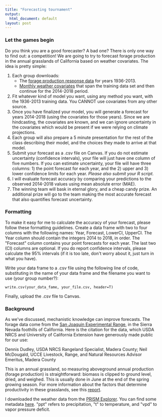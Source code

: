 ```yaml
---
title: "Forecasting tournament"
output:
  html_document: default
layout: post
---
```


### Let the games begin ###

Do you think you are a good forecaster? A bad one? There is only one way to find out:
a competition! We are going to try to forecast forage production in the annual
grasslands of California based on weather covariates. The idea is pretty simple: 

1. Each group downloads:
      + The [forage production response data](https://github.com/pbadler/forecasting-dynamics-course/blob/master/data/sanjoaquin_forage_train_set.csv) for years 1936-2013.
      + [Monthly weather covariates](https://github.com/pbadler/forecasting-dynamics-course/blob/master/data/tournament_prism_monthly.csv) that span the training data set 
and then continue for the 2014-2018 period.
2. Fit whatever kind of model you want, using any method you want, with 
the 1936-2013 training data. You CANNOT use covariates from any other source.
3. Once you have finalized your model, you will generate a forecast
for years 2014-2018 (using the covariates for those years). Since 
we are hindcasting, the covariates are known, and we can ignore uncertainty 
in the covariates which would be present if we were relying on climate projections.
4. Each group will also prepare a 5 minute presentation for the rest of the 
class describing their model, and the choices they made to arrive at that model.
5. Submit your forecast as a .csv file on Canvas. If you do not estimate uncertainty
(confidence intervals), your file will just have one column of five numbers. If you
can estimate uncertainty, your file will have three columns: 1) the point forecast
for each year, and the 2) upper and 3) lower confidence limits for each year. *Please also
submit your R script.*
6. I will evaluate forecast accuracy by comparing your predictions to the observed 
2014-2018 values using mean absolute error (MAE). 
7. The winning team will bask in eternal glory, and a cheap candy prize. An additional
prize will go to the team making the most accurate forecast that also quantifies 
forecast uncertainty.

### Formatting ###

To make it easy for me to calculate the accuracy of your forecast,
please follow these formatting guidelines. Create a data frame with
two to four columns with the following names:
Year, Forecast, LowerCI, UpperCI.
The Year column should contain the integers 2014 to 2018, in order. 
The "Forecast" column contains your point forecasts for each
year. The last two (CI) columns are optional. If you do report confidence intervals,
please calculate the 95% intervals (if it is too late, don't worry about it, just
turn in what you have).  

Write your data frame to a .csv file using the following
line of code, substituting in the name of your data frame and the filename
you want to use (your group number?):
```
write.csv(your_data_fame, your_file.csv, header=T)
```
Finally, upload the .csv file to Canvas.

### Background ###

As we've discussed, mechanistic knowledge can improve forecasts. The forage
data come from the [San Joaquin Experimental Range](https://www.fs.fed.us/psw/ef/san_joaquin/), 
in the Sierra Nevada foothills 
of California. Here is the citation for the data, which USDA NRCS and 
University of California Extension have generously made public for our use:

Dennis Dudley, USDA NRCS Rangeland Specialist, Madera County; Neil McDougald, UCCE Livestock, 
Range, and Natural Resources Advisor Emeritus, Madera County

This is an annual grassland,
so measuring aboveground annual production (forage production) is straightforward:
biomass is clipped to ground level, dried, and weighed. This is usually done in June 
at the end of the spring growing season. For more information about the factors
that determine productivity in these grasslands, see this
[report](http://sfrec.ucanr.edu/files/183301.pdf).

I downloaded the weather data from the [PRISM Explorer](http://www.prism.oregonstate.edu/explorer/). You can find some
metadata [here](https://github.com/pbadler/forecasting-dynamics-course/blob/master/data/tournament_prism_notes.txt). "ppt" refers to precipitation, "t" to temperature,
and "vpd" to vapor pressure deficit.


